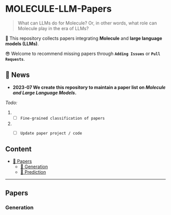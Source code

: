 

# MOLECULE-LLM-Papers


>What can LLMs do for Molecule? Or, in other words, what role can Molecule play in the era of LLMs?

🙌 This repository collects papers integrating **Molecule** and **large language models (LLMs)**.

😎 Welcome to recommend missing papers through **`Adding Issues`** or **`Pull Requests`**. 


## 🔔 News
- **2023-07  We create this repository to maintain a paper list on *Molecule and Large Language Models*.**

*Todo:*
1. - [ ] `Fine-grained classification of papers`
2. - [ ] `Update paper project / code`

   
## Content


  
- [📜 Papers](#papers)
  - [🔖 Generation](#generation-of-protein-sequence)
  - [🔩  Prediction](#prediction-of-protein-function)


---

##  Papers

###   Generation
